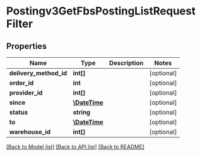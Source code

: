 # Postingv3GetFbsPostingListRequestFilter

## Properties
Name | Type | Description | Notes
------------ | ------------- | ------------- | -------------
**delivery_method_id** | **int[]** |  | [optional] 
**order_id** | **int** |  | [optional] 
**provider_id** | **int[]** |  | [optional] 
**since** | [**\DateTime**](\DateTime.md) |  | [optional] 
**status** | **string** |  | [optional] 
**to** | [**\DateTime**](\DateTime.md) |  | [optional] 
**warehouse_id** | **int[]** |  | [optional] 

[[Back to Model list]](../README.md#documentation-for-models) [[Back to API list]](../README.md#documentation-for-api-endpoints) [[Back to README]](../README.md)


